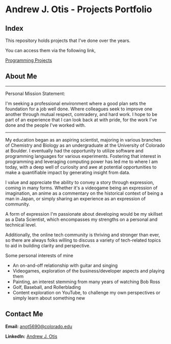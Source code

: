 # Andrew J. Otis - Projects Portfolio

## Index
This repository holds projects that I've done over the years. 

You can access them via the following link,

[Programming Projects](https://github.com/JAMPS657/Personal_Projects/tree/main/Personal%20Programming%20Projects)

## About Me

-----
Personal Mission Statement:

I'm seeking a professional environment where a good plan sets the foundation for a job well done. Where colleagues seek to improve one another through mutual respect, comradery, and hard work. I hope to be part of an experience that I can look back at with pride, for the work I've done and the people I've worked with.

-----

My education began as an aspiring scientist, majoring in various branches of Chemistry and Biology as an undergraduate at the University of Colorado at Boulder. I eventually had the opportunity to utilize software and programming languages for various experiments.  Fostering that interest in programming and leveraging computing power has led me to where I am today, with a deep well of curiosity and awe at potential opportunities to make a quantifiable impact by generating insight from data.  

I value and appreciate the ability to convey a story through expression, coming in many forms. Whether it's a videogame being an expression of imagination, an anime as a commentary on the historical context of being a man in Japan, or simply sharing an experience as an expression of community.

A form of expression I'm passionate about developing would be my skillset as a Data Scientist, which encompasses my strengths on a personal and technical level. 

Additionally, the online tech community is thriving and stronger than ever, so there are always folks willing to discuss a variety of tech-related topics to aid in building clarity and perspective.

Some personal interests of mine
- An on-and-off relationship with guitar and singing
- Videogames, exploration of the business/developer aspects and playing them 
- Painting, an interest stemming from many years of watching Bob Ross
- Golf, Baseball, and Rollerblading
- Content exploration on YouTube, to challenge my own perspectives or simply learn about something new

## Contact Me
**Email:** anot5690@colorado.edu

**LinkedIn:** [Andrew J. Otis](https://www.linkedin.com/in/andrew-james-otis/)
